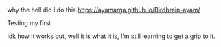 why the hell did I do this.https://ayamarga.github.io/Birdbrain-ayam/

Testing my first

Idk how it works but, well it is what it is, I'm still learning to get a grip to it.